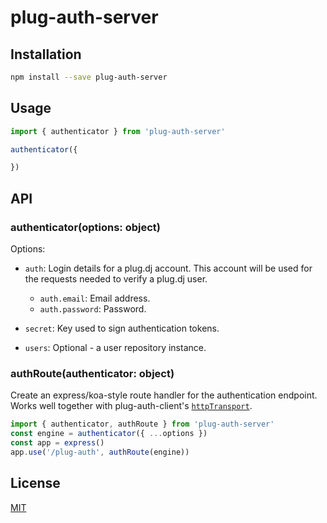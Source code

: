# plug-auth-server

## Installation

```bash
npm install --save plug-auth-server
```

## Usage

```js
import { authenticator } from 'plug-auth-server'

authenticator({

})
```

## API

### authenticator(options: object)

Options:

 - `auth`: Login details for a plug.dj account. This account will be used for
   the requests needed to verify a plug.dj user.

   - `auth.email`: Email address.
   - `auth.password`: Password.

 - `secret`: Key used to sign authentication tokens.
 - `users`: Optional - a user repository instance.

### authRoute(authenticator: object)

Create an express/koa-style route handler for the authentication endpoint. Works
well together with plug-auth-client's [`httpTransport`][httpTransport].

```js
import { authenticator, authRoute } from 'plug-auth-server'
const engine = authenticator({ ...options })
const app = express()
app.use('/plug-auth', authRoute(engine))
```

## License

[MIT]

[plug.dj]: https://plug.dj/
[httpTransport]: ../plug-auth-client#httpTransport
[MIT]: ./LICENSE
